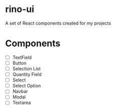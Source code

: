 # rino-ui
A set of React components created for my projects

# Components
 - [ ] TextField
 - [ ] Button
 - [ ] Selection List
 - [ ] Quantity Field
 - [ ] Select
 - [ ] Select Option
 - [ ] Navbar
 - [ ] Modal
 - [ ] Textarea
